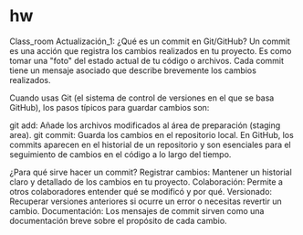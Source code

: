 # hw
Class_room
Actualización_1: 
¿Qué es un commit en Git/GitHub?
Un commit es una acción que registra los cambios realizados en tu proyecto. 
Es como tomar una "foto" del estado actual de tu código o archivos. 
Cada commit tiene un mensaje asociado que describe brevemente los cambios realizados.

Cuando usas Git (el sistema de control de versiones en el que se basa GitHub), los pasos típicos para guardar cambios son:

git add: Añade los archivos modificados al área de preparación (staging area).
git commit: Guarda los cambios en el repositorio local.
En GitHub, los commits aparecen en el historial de un repositorio y son esenciales para el seguimiento de cambios en el código a lo largo del tiempo.

¿Para qué sirve hacer un commit?
Registrar cambios: Mantener un historial claro y detallado de los cambios en tu proyecto.
Colaboración: Permite a otros colaboradores entender qué se modificó y por qué.
Versionado: Recuperar versiones anteriores si ocurre un error o necesitas revertir un cambio.
Documentación: Los mensajes de commit sirven como una documentación breve sobre el propósito de cada cambio. 
